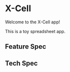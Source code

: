 # X-Cell

Welcome to the X-Cell app!

This is a toy spreadsheet app. 

## Feature Spec

## Tech Spec